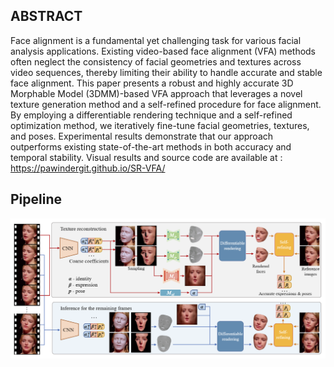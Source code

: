 ## ABSTRACT
Face alignment is a fundamental yet challenging task for various facial analysis applications. Existing video-based face
alignment (VFA) methods often neglect the consistency of facial geometries and textures across video sequences, thereby
limiting their ability to handle accurate and stable face alignment. This paper presents a robust and highly accurate 3D
Morphable Model (3DMM)-based VFA approach that leverages a novel texture generation method and a self-refined procedure for face alignment. By employing a differentiable
rendering technique and a self-refined optimization method,
we iteratively fine-tune facial geometries, textures, and poses.
Experimental results demonstrate that our approach outperforms existing state-of-the-art methods in both accuracy and
temporal stability. Visual results and source code are available at : https://pawindergit.github.io/SR-VFA/
## Pipeline
![pipeline](figs/pipeline.png)